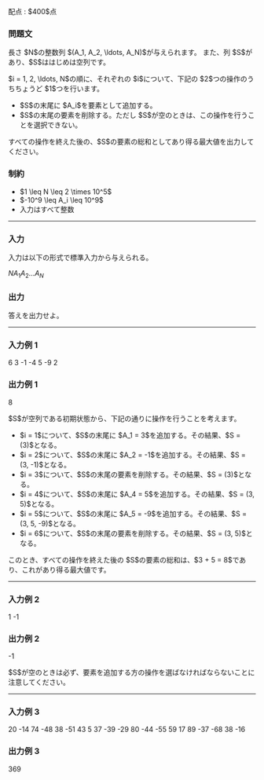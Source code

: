
<div>

<span>

<span>

<p>
配点 : $400$点
</p>

<div>

<section>

### **問題文**

<p>
長さ $N$の整数列 $(A_1, A_2, \ldots, A_N)$が与えられます。
また、列 $S$があり、$S$ははじめは空列です。
</p>

<p>
$i = 1, 2, \ldots, N$の順に、それぞれの $i$について、下記の $2$つの操作のうちちょうど $1$つを行います。
</p>

<ul>

<li>
$S$の末尾に $A_i$を要素として追加する。
</li>

<li>
$S$の末尾の要素を削除する。ただし $S$が空のときは、この操作を行うことを選択できない。
</li>

</ul>

<p>
すべての操作を終えた後の、$S$の要素の総和としてあり得る最大値を出力してください。
</p>

</section>

</div>

<div>

<section>

### **制約**

<ul>

<li>
$1 \leq N \leq 2 \times 10^5$
</li>

<li>
$-10^9 \leq A_i \leq 10^9$
</li>

<li>
入力はすべて整数
</li>

</ul>

</section>

</div>

---

<div>

<div>

<section>

### **入力**

<p>
入力は以下の形式で標準入力から与えられる。
</p>

<div>

$N$$A_1$$A_2$$\ldots$$A_N$
</div>

</section>

</div>

<div>

<section>

### **出力**

<p>
答えを出力せよ。
</p>

</section>

</div>

</div>

---

<div>

<section>

### **入力例 1**

<div>

6
3 -1 -4 5 -9 2

</div>

</section>

</div>

<div>

<section>

### **出力例 1**

<div>

8

</div>

<p>
$S$が空列である初期状態から、下記の通りに操作を行うことを考えます。
</p>

<ul>

<li>
$i = 1$について、$S$の末尾に $A_1 = 3$を追加する。その結果、$S = (3)$となる。
</li>

<li>
$i = 2$について、$S$の末尾に $A_2 = -1$を追加する。その結果、$S = (3, -1)$となる。
</li>

<li>
$i = 3$について、$S$の末尾の要素を削除する。その結果、$S = (3)$となる。
</li>

<li>
$i = 4$について、$S$の末尾に $A_4 = 5$を追加する。その結果、$S = (3, 5)$となる。
</li>

<li>
$i = 5$について、$S$の末尾に $A_5 = -9$を追加する。その結果、$S = (3, 5, -9)$となる。
</li>

<li>
$i = 6$について、$S$の末尾の要素を削除する。その結果、$S = (3, 5)$となる。
</li>

</ul>

<p>
このとき、すべての操作を終えた後の $S$の要素の総和は、$3 + 5 = 8$であり、これがあり得る最大値です。
</p>

</section>

</div>

---

<div>

<section>

### **入力例 2**

<div>

1
-1

</div>

</section>

</div>

<div>

<section>

### **出力例 2**

<div>

-1

</div>

<p>
$S$が空のときは必ず、要素を追加する方の操作を選ばなければならないことに注意してください。
</p>

</section>

</div>

---

<div>

<section>

### **入力例 3**

<div>

20
-14 74 -48 38 -51 43 5 37 -39 -29 80 -44 -55 59 17 89 -37 -68 38 -16

</div>

</section>

</div>

<div>

<section>

### **出力例 3**

<div>

369

</div>

</section>

</div>

</span>

</span>

</div>
